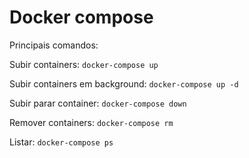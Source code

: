 # Docker compose

Principais comandos:

Subir containers: `docker-compose up`

Subir containers em background: `docker-compose up -d`

Subir parar container: `docker-compose down`

Remover containers: `docker-compose rm`

Listar: `docker-compose ps`
